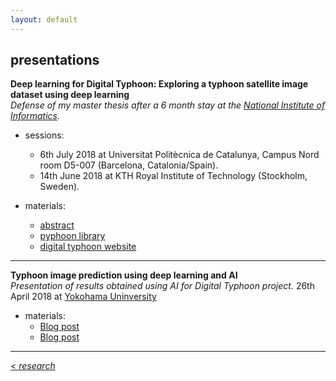 ```yaml
---
layout: default
---
```


## presentations


**Deep learning for Digital Typhoon: Exploring a typhoon satellite image dataset using deep learning**<br/>
*Defense of my master thesis after a 6 month stay at the [National Institute of Informatics](https://www.nii.ac.jp/en/).* 
  - sessions:
    <ul class="fa-ul">
      <li><i class="fa-li fa fa-check-square-o"></i> 6th July 2018 at Universitat Politècnica de Catalunya, Campus Nord room D5-007 (Barcelona, Catalonia/Spain).</li>
      <li><i class="fa-li fa fa-check-square-o"></i>14th June 2018 at KTH Royal Institute of Technology (Stockholm, Sweden).</li>
    </ul>
   
  - materials:
    - <a href="{{ site.baseurl }}/tfmabstract.html">abstract</a>
    - [pyphoon library](http://lcsrg.me/pyphoon)
    - [digital typhoon website](http://digital-typhoon.org)

---

**Typhoon image prediction using deep learning and AI**<br/>
*Presentation of results obtained using AI for Digital Typhoon project.*
26th April 2018 at [Yokohama Uninversity](https://www.ynu.ac.jp/english/)

  - materials:
    - [Blog post](http://blog.livedoor.jp/soraynu-kaze/archives/51539929.html)
    - [Blog post](http://blog.livedoor.jp/soraynu-kaze/archives/51539929.html)

<hr>

[< *research*](research.md) <br/>
<a href="{{ site.baseurl }}/index.html"><i class='fa fa-home'></i>
